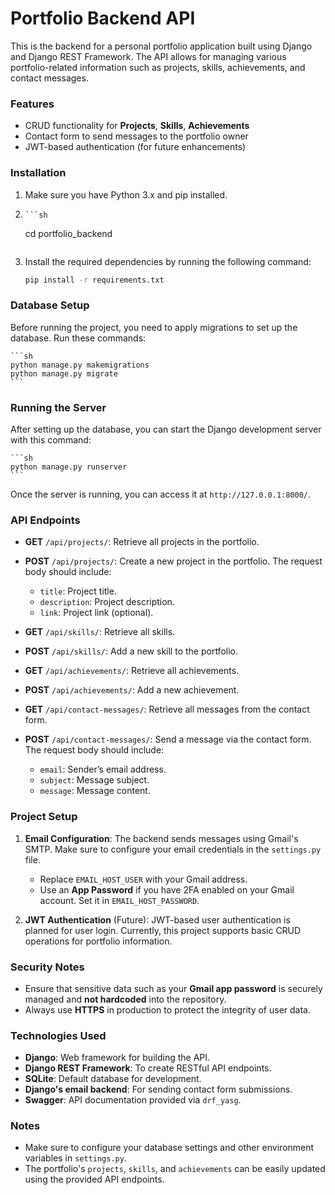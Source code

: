 # **Portfolio Backend API**

This is the backend for a personal portfolio application built using Django and Django REST Framework. The API allows for managing various portfolio-related information such as projects, skills, achievements, and contact messages.

### **Features**
- CRUD functionality for **Projects**, **Skills**, **Achievements**
- Contact form to send messages to the portfolio owner
- JWT-based authentication (for future enhancements)

### **Installation**
1. Make sure you have Python 3.x and pip installed.
2.     ```sh
    cd portfolio_backend
    ```

3. Install the required dependencies by running the following command:

    ```sh
    pip install -r requirements.txt
    ```

### **Database Setup**
Before running the project, you need to apply migrations to set up the database. Run these commands:

    ```sh
    python manage.py makemigrations
    python manage.py migrate
    ```

### **Running the Server**
After setting up the database, you can start the Django development server with this command:

    ```sh
    python manage.py runserver
    ```

Once the server is running, you can access it at `http://127.0.0.1:8000/`.

### **API Endpoints**

- **GET** `/api/projects/`: Retrieve all projects in the portfolio.
- **POST** `/api/projects/`: Create a new project in the portfolio. The request body should include:
    - `title`: Project title.
    - `description`: Project description.
    - `link`: Project link (optional).

- **GET** `/api/skills/`: Retrieve all skills.
- **POST** `/api/skills/`: Add a new skill to the portfolio.

- **GET** `/api/achievements/`: Retrieve all achievements.
- **POST** `/api/achievements/`: Add a new achievement.

- **GET** `/api/contact-messages/`: Retrieve all messages from the contact form.
- **POST** `/api/contact-messages/`: Send a message via the contact form. The request body should include:
    - `email`: Sender’s email address.
    - `subject`: Message subject.
    - `message`: Message content.

### **Project Setup**

1. **Email Configuration**: The backend sends messages using Gmail's SMTP. Make sure to configure your email credentials in the `settings.py` file.
   
   - Replace `EMAIL_HOST_USER` with your Gmail address.
   - Use an **App Password** if you have 2FA enabled on your Gmail account. Set it in `EMAIL_HOST_PASSWORD`.

2. **JWT Authentication** (Future): JWT-based user authentication is planned for user login. Currently, this project supports basic CRUD operations for portfolio information.

### **Security Notes**
- Ensure that sensitive data such as your **Gmail app password** is securely managed and **not hardcoded** into the repository.
- Always use **HTTPS** in production to protect the integrity of user data.

### **Technologies Used**
- **Django**: Web framework for building the API.
- **Django REST Framework**: To create RESTful API endpoints.
- **SQLite**: Default database for development.
- **Django's email backend**: For sending contact form submissions.
- **Swagger**: API documentation provided via `drf_yasg`.

### **Notes**
- Make sure to configure your database settings and other environment variables in `settings.py`.
- The portfolio's `projects`, `skills`, and `achievements` can be easily updated using the provided API endpoints.


